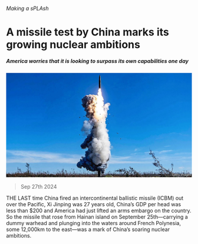 ###### Making a sPLAsh

# A missile test by China marks its growing nuclear ambitions 

##### America worries that it is looking to surpass its own capabilities one day 

![image](images/20241005_CNP001.jpg) 

> Sep 27th 2024 

THE LAST time China fired an intercontinental ballistic missile (ICBM) out over the Pacific, Xi Jinping was 27 years old, China’s GDP per head was less than $200 and America had just lifted an arms embargo on the country. So the missile that rose from Hainan island on September 25th—carrying a dummy warhead and plunging into the waters around French Polynesia, some 12,000km to the east—was a mark of China’s soaring nuclear ambitions. 

